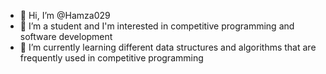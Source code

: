 - 👋 Hi, I’m @Hamza029
- 👀 I’m a student and I'm interested in competitive programming and software development
- 🌱 I’m currently learning different data structures and algorithms that are frequently used in competitive programming
